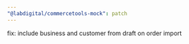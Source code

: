 ```yaml
---
"@labdigital/commercetools-mock": patch
---
```


fix: include business and customer from draft on order import
